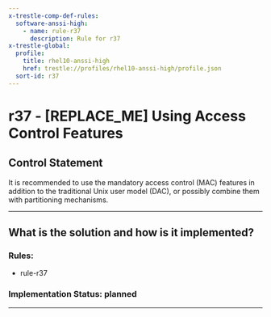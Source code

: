 ```yaml
---
x-trestle-comp-def-rules:
  software-anssi-high:
    - name: rule-r37
      description: Rule for r37
x-trestle-global:
  profile:
    title: rhel10-anssi-high
    href: trestle://profiles/rhel10-anssi-high/profile.json
  sort-id: r37
---
```


# r37 - \[REPLACE_ME\] Using Access Control Features

## Control Statement

It is recommended to use the mandatory access control (MAC) features in addition to the traditional Unix user model (DAC), or possibly combine them with partitioning mechanisms.

______________________________________________________________________

## What is the solution and how is it implemented?

<!-- For implementation status enter one of: implemented, partial, planned, alternative, not-applicable -->

<!-- Note that the list of rules under ### Rules: is read-only and changes will not be captured after assembly to JSON -->

<!-- Add control implementation description here for control: r37 -->

### Rules:

  - rule-r37

### Implementation Status: planned

______________________________________________________________________
